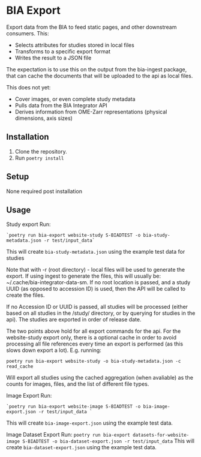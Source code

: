 BIA Export
==========

Export data from the BIA to feed static pages, and other downstream consumers. This:

* Selects attributes for studies stored in local files
* Transforms to a specific export format
* Writes the result to a JSON file

The expectation is to use this on the output from the bia-ingest package, that can cache the documents that will be uploaded to the api as local files.

This does not yet:

* Cover images, or even complete study metadata
* Pulls data from the BIA Integrator API
* Derives information from OME-Zarr representations (physical dimensions, axis sizes)
 
Installation
------------

1. Clone the repository.
2. Run `poetry install`

Setup
-----

None required post installation

Usage
-----

Study export 
Run:

    `poetry run bia-export website-study S-BIADTEST -o bia-study-metadata.json -r test/input_data` 

This will create `bia-study-metadata.json` using the example test data for studies

Note that with -r (root directory) - local files will be used to generate the export. If using ingest to generate the files, this will usually be: ~/.cache/bia-integrator-data-sm. If no root location is passed, and a study UUID (as opposed to accession ID) is used, then the API will be called to create the files.

If no Accession ID or UUID is passed, all studies will be processed (either based on all studies in the <root-folder>/study/ directory, or by querying for studies in the api). The studies are exported in order of release date. 

The two points above hold for all export commands for the api. For the website-study export only, there is a optional cache in order to avoid processing all file references every time an export is performed (as this slows down export a lot). E.g. running:

`poetry run bia-export website-study -o bia-study-metadata.json -c read_cache`

Will export all studies using the cached aggregation (when avaliable) as the counts for images, files, and the list of different file types.



Image Export
Run:
    
    `poetry run bia-export website-image S-BIADTEST -o bia-image-export.json -r test/input_data `

This will create `bia-image-export.json` using the example test data.

Image Dataset Export
Run:
    `poetry run bia-export datasets-for-website-image S-BIADTEST -o bia-dataset-export.json -r test/input_data`
This will create `bia-dataset-export.json` using the example test data.

